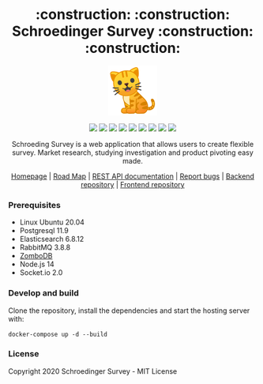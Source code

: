 
<h1 align="center">:construction: :construction: Schroedinger Survey :construction: :construction:</h1>

<p align="center">
  <img alt="schroedinger-survey" src="./docs/logo.png" width="100" />
</p>

<p align="center">
  <img src="https://gitlab.com/Schroedinger1/backend/badges/master/pipeline.svg"/>
  <img src="https://gitlab.com/Schroedinger1/backend/badges/master/coverage.svg"/>
  <img src="https://app.codacy.com/project/badge/Grade/e495a6f3cc7a444a8b31f76489732126"/>
  <img src="https://img.shields.io/badge/Node.js-14-blue?logo=node.js"/>
  <img src="https://img.shields.io/badge/PostgreSQL-11-green?logo=postgresql"/>
  <img src="https://img.shields.io/badge/Ubuntu-20.04-red?logo=ubuntu"/>
  <img src="https://img.shields.io/badge/AWS-S3-blueviolet?logo=amazon-aws"/>
  <img src="https://img.shields.io/badge/Elasticsearch-6-blue?logo=elasticsearch"/>
  <img src="https://img.shields.io/badge/RabbitMQ-3-orange?logo=rabbitmq"/>
</p>

<p align="center">
  Schroeding Survey is a web application that allows users to create flexible survey. Market research, studying investigation 
  and product pivoting easy made.
</p>

<p align="center">
  <a href="https://schroedinger-survey.de/" target="_blank">Homepage</a>
  |
  <a href="https://gitlab.com/groups/schroedinger-survey/-/milestones" target="_blank">Road Map</a>
  |
  <a href="https://schroedinger-survey.de/api/v1/">REST API documentation</a>
  |
  <a href="https://gitlab.com/groups/schroedinger-survey/-/issues">Report bugs</a>
  |
  <a href="https://gitlab.com/schroedinger-survey/backend">Backend repository</a>
  |
  <a href="https://gitlab.com/schroedinger-survey/frontend">Frontend repository</a>
</p>

### Prerequisites
- Linux Ubuntu 20.04
- Postgresql 11.9
- Elasticsearch 6.8.12
- RabbitMQ 3.8.8
- [ZomboDB](https://github.com/schroedinger-survey/zombodb)
- Node.js 14
- Socket.io 2.0

### Develop and build

Clone the repository, install the dependencies and start the hosting server with:

```
docker-compose up -d --build
```

### License

Copyright 2020 Schroedinger Survey - MIT License
